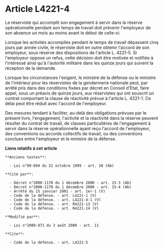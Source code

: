 # Article L4221-4

Le réserviste qui accomplit son engagement à servir dans la réserve opérationnelle pendant son temps de travail doit prévenir
l'employeur de son absence un mois au moins avant le début de celle-ci. 

Lorsque les activités accomplies pendant le temps de travail dépassent cinq jours par année civile, le réserviste doit en
outre obtenir l'accord de son employeur, sous réserve des dispositions de l'article L. 4221-5. Si l'employeur oppose un
refus, cette décision doit être motivée et notifiée à l'intéressé ainsi qu'à l'autorité militaire dans les quinze jours qui
suivent la réception de la demande. 

Lorsque les circonstances l'exigent, le ministre de la défense ou le ministre de l'intérieur pour les réservistes de la
gendarmerie nationale peut, par arrêté pris dans des conditions fixées par décret en Conseil d'Etat, faire appel, sous un
préavis de quinze jours, aux réservistes qui ont souscrit un contrat comportant la clause de réactivité prévue à l'article L.
4221-1. Ce délai peut être réduit avec l'accord de l'employeur. 

Des mesures tendant à faciliter, au-delà des obligations prévues par le présent livre, l'engagement, l'activité et la
réactivité dans la réserve peuvent résulter du contrat de travail, de clauses particulières de l'engagement à servir dans la
réserve opérationnelle ayant reçu l'accord de l'employeur, des conventions ou accords collectifs de travail, ou des
conventions conclues entre l'employeur et le ministre de la défense.

**Liens relatifs à cet article**

	**Anciens textes**:

	  - Loi n°99-894 du 22 octobre 1999 - art. 10 (Ab)

	**Cité par**:

	  - Décret n°2000-1170 du 1 décembre 2000 - art. 15-3 (Ab)
	  - Décret n°2000-1170 du 1 décembre 2000 - art. 15-4 (Ab)
	  - Arrêté du 15 janvier 2001 - art. 1er-1 (V)
	  - Code de la défense. - art. L4221-1 (V)
	  - Code de la défense. - art. L4221-4-1 (V)
	  - Code de la défense. - art. R4221-13 (V)
	  - Code de la défense. - art. R4221-14 (V)

	**Modifié par**:

	  - Loi n°2009-971 du 3 août 2009 - art. 11

	**Cite**:

	  - Code de la défense. - art. L4221-5
